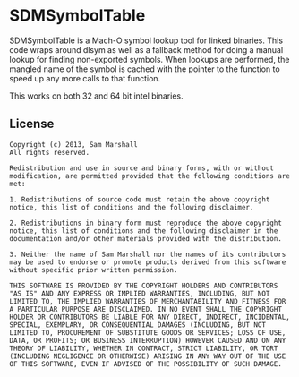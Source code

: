 SDMSymbolTable
==============

SDMSymbolTable is a Mach-O symbol lookup tool for linked binaries. This code wraps around dlsym as well as a fallback method for doing a manual lookup for finding non-exported symbols. When lookups are performed, the mangled name of the symbol is cached with the pointer to the function to speed up any more calls to that function.

This works on both 32 and 64 bit intel binaries.  


License
-------
	Copyright (c) 2013, Sam Marshall
	All rights reserved.
	
	Redistribution and use in source and binary forms, with or without modification, are permitted provided that the following conditions are met:
	
	1. Redistributions of source code must retain the above copyright notice, this list of conditions and the following disclaimer.
	
	2. Redistributions in binary form must reproduce the above copyright notice, this list of conditions and the following disclaimer in the documentation and/or other materials provided with the distribution.
	
	3. Neither the name of Sam Marshall nor the names of its contributors may be used to endorse or promote products derived from this software without specific prior written permission.
	
	THIS SOFTWARE IS PROVIDED BY THE COPYRIGHT HOLDERS AND CONTRIBUTORS "AS IS" AND ANY EXPRESS OR IMPLIED WARRANTIES, INCLUDING, BUT NOT LIMITED TO, THE IMPLIED WARRANTIES OF MERCHANTABILITY AND FITNESS FOR A PARTICULAR PURPOSE ARE DISCLAIMED. IN NO EVENT SHALL THE COPYRIGHT HOLDER OR CONTRIBUTORS BE LIABLE FOR ANY DIRECT, INDIRECT, INCIDENTAL, SPECIAL, EXEMPLARY, OR CONSEQUENTIAL DAMAGES (INCLUDING, BUT NOT LIMITED TO, PROCUREMENT OF SUBSTITUTE GOODS OR SERVICES; LOSS OF USE, DATA, OR PROFITS; OR BUSINESS INTERRUPTION) HOWEVER CAUSED AND ON ANY THEORY OF LIABILITY, WHETHER IN CONTRACT, STRICT LIABILITY, OR TORT (INCLUDING NEGLIGENCE OR OTHERWISE) ARISING IN ANY WAY OUT OF THE USE OF THIS SOFTWARE, EVEN IF ADVISED OF THE POSSIBILITY OF SUCH DAMAGE.